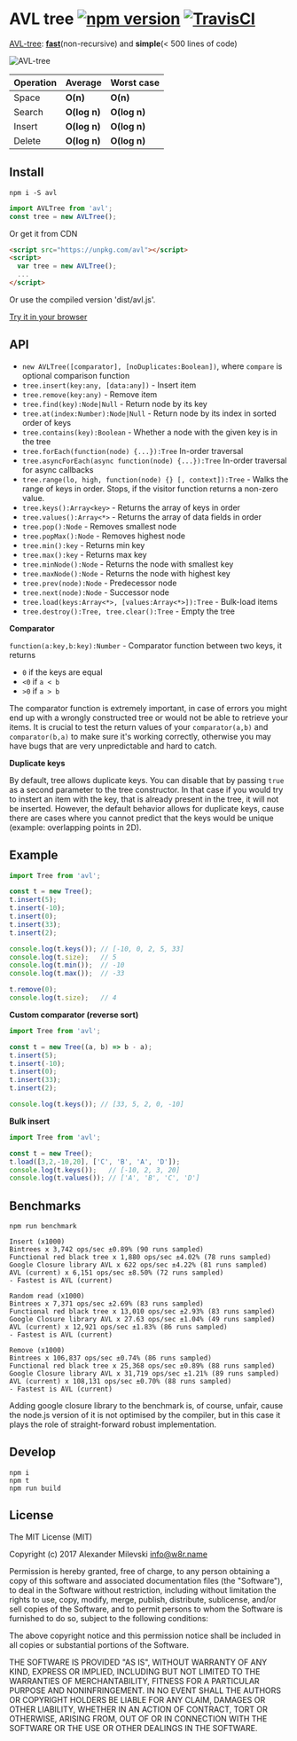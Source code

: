 # AVL tree [![npm version](https://badge.fury.io/js/avl.svg)](https://badge.fury.io/js/avl) [![TravisCI](https://travis-ci.org/w8r/avl.svg?branch=master)](https://travis-ci.org/w8r/avl)

[AVL-tree](https://en.wikipedia.org/wiki/AVL_tree): **[fast](#benchmarks)**(non-recursive) and **simple**(< 500 lines of code)

![AVL-tree](https://upload.wikimedia.org/wikipedia/commons/a/ad/AVL-tree-wBalance_K.svg)

| Operation     | Average       | Worst case   |
| ------------- | ------------- | ------------ |
| Space         | **O(n)**      | **O(n)**     |
| Search        | **O(log n)**  | **O(log n)** |
| Insert        | **O(log n)**  | **O(log n)** |
| Delete        | **O(log n)**  | **O(log n)** |


## Install

```shell
npm i -S avl
```

```js
import AVLTree from 'avl';
const tree = new AVLTree();
```

Or get it from CDN
```html
<script src="https://unpkg.com/avl"></script>
<script>
  var tree = new AVLTree();
  ...
</script>
```
Or use the compiled version 'dist/avl.js'.

[Try it in your browser](https://npm.runkit.com/avl)

## API

* `new AVLTree([comparator], [noDuplicates:Boolean])`, where `compare` is optional comparison function
* `tree.insert(key:any, [data:any])` - Insert item
* `tree.remove(key:any)` - Remove item
* `tree.find(key):Node|Null` - Return node by its key
* `tree.at(index:Number):Node|Null` - Return node by its index in sorted order of keys
* `tree.contains(key):Boolean` - Whether a node with the given key is in the tree
* `tree.forEach(function(node) {...}):Tree` In-order traversal
* `tree.asyncForEach(async function(node) {...}):Tree` In-order traversal for async callbacks
* `tree.range(lo, high, function(node) {} [, context]):Tree` - Walks the range of keys in order. Stops, if the visitor function returns a non-zero value.
* `tree.keys():Array<key>` - Returns the array of keys in order
* `tree.values():Array<*>` - Returns the array of data fields in order
* `tree.pop():Node` - Removes smallest node
* `tree.popMax():Node` - Removes highest node
* `tree.min():key` - Returns min key
* `tree.max():key` - Returns max key
* `tree.minNode():Node` - Returns the node with smallest key
* `tree.maxNode():Node` - Returns the node with highest key
* `tree.prev(node):Node` - Predecessor node
* `tree.next(node):Node` - Successor node
* `tree.load(keys:Array<*>, [values:Array<*>]):Tree` - Bulk-load items
* `tree.destroy():Tree, tree.clear():Tree` - Empty the tree

**Comparator**

`function(a:key,b:key):Number` - Comparator function between two keys, it returns
 * `0` if the keys are equal
 * `<0` if `a < b`
 * `>0` if `a > b`

 The comparator function is extremely important, in case of errors you might end
 up with a wrongly constructed tree or would not be able to retrieve your items.
 It is crucial to test the return values of your `comparator(a,b)` and `comparator(b,a)`
 to make sure it's working correctly, otherwise you may have bugs that are very
 unpredictable and hard to catch.

 **Duplicate keys**

 By default, tree allows duplicate keys. You can disable that by passing `true`
 as a second parameter to the tree constructor. In that case if you would try to
 instert an item with the key, that is already present in the tree, it will not
 be inserted.
 However, the default behavior allows for duplicate keys, cause there are cases
 where you cannot predict that the keys would be unique (example: overlapping
 points in 2D).

## Example

```js
import Tree from 'avl';

const t = new Tree();
t.insert(5);
t.insert(-10);
t.insert(0);
t.insert(33);
t.insert(2);

console.log(t.keys()); // [-10, 0, 2, 5, 33]
console.log(t.size);   // 5
console.log(t.min());  // -10
console.log(t.max());  // -33

t.remove(0);
console.log(t.size);   // 4
```

**Custom comparator (reverse sort)**

```js
import Tree from 'avl';

const t = new Tree((a, b) => b - a);
t.insert(5);
t.insert(-10);
t.insert(0);
t.insert(33);
t.insert(2);

console.log(t.keys()); // [33, 5, 2, 0, -10]
```

**Bulk insert**

```js
import Tree from 'avl';

const t = new Tree();
t.load([3,2,-10,20], ['C', 'B', 'A', 'D']);
console.log(t.keys());   // [-10, 2, 3, 20]
console.log(t.values()); // ['A', 'B', 'C', 'D']
```

## Benchmarks

```shell
npm run benchmark
```

```
Insert (x1000)
Bintrees x 3,742 ops/sec ±0.89% (90 runs sampled)
Functional red black tree x 1,880 ops/sec ±4.02% (78 runs sampled)
Google Closure library AVL x 622 ops/sec ±4.22% (81 runs sampled)
AVL (current) x 6,151 ops/sec ±8.50% (72 runs sampled)
- Fastest is AVL (current)

Random read (x1000)
Bintrees x 7,371 ops/sec ±2.69% (83 runs sampled)
Functional red black tree x 13,010 ops/sec ±2.93% (83 runs sampled)
Google Closure library AVL x 27.63 ops/sec ±1.04% (49 runs sampled)
AVL (current) x 12,921 ops/sec ±1.83% (86 runs sampled)
- Fastest is AVL (current)

Remove (x1000)
Bintrees x 106,837 ops/sec ±0.74% (86 runs sampled)
Functional red black tree x 25,368 ops/sec ±0.89% (88 runs sampled)
Google Closure library AVL x 31,719 ops/sec ±1.21% (89 runs sampled)
AVL (current) x 108,131 ops/sec ±0.70% (88 runs sampled)
- Fastest is AVL (current)
```

Adding google closure library to the benchmark is, of course, unfair, cause the
node.js version of it is not optimised by the compiler, but in this case it
plays the role of straight-forward robust implementation.

## Develop

```shell
npm i
npm t
npm run build
```

## License

The MIT License (MIT)

Copyright (c) 2017 Alexander Milevski <info@w8r.name>

Permission is hereby granted, free of charge, to any person obtaining a copy of
this software and associated documentation files (the "Software"), to deal in
the Software without restriction, including without limitation the rights to
use, copy, modify, merge, publish, distribute, sublicense, and/or sell copies of
the Software, and to permit persons to whom the Software is furnished to do so,
subject to the following conditions:

The above copyright notice and this permission notice shall be included in all
copies or substantial portions of the Software.

THE SOFTWARE IS PROVIDED "AS IS", WITHOUT WARRANTY OF ANY KIND, EXPRESS OR
IMPLIED, INCLUDING BUT NOT LIMITED TO THE WARRANTIES OF MERCHANTABILITY, FITNESS
FOR A PARTICULAR PURPOSE AND NONINFRINGEMENT. IN NO EVENT SHALL THE AUTHORS OR
COPYRIGHT HOLDERS BE LIABLE FOR ANY CLAIM, DAMAGES OR OTHER LIABILITY, WHETHER
IN AN ACTION OF CONTRACT, TORT OR OTHERWISE, ARISING FROM, OUT OF OR IN
CONNECTION WITH THE SOFTWARE OR THE USE OR OTHER DEALINGS IN THE SOFTWARE.
